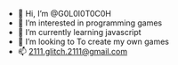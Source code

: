 - 👋 Hi, I’m @G0L0I0T0C0H
- 👀 I’m interested in programming games
- 🌱 I’m currently learning javascript
- 💞️ I’m looking to To create my own games
- 📫 2111.glitch.2111@gmail.com
